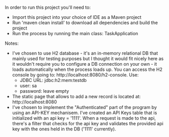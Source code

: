 In order to run this project you'll need to:
 * Import this project into your choice of IDE as a Maven project
 * Run 'maven clean install' to download all dependencies and build the project
 * Run the process by running the main class: TaskApplication
 
Notes:
  * I've chosen to use H2 database - it's an in-memory relational DB that mainly used for testing purposes but I thought it would fit 
    nicely here as it wouldn't require you to configure a DB connection on your own - it loads automatically when the process loads up.
    You can access the H2 console by going to: http://localhost:8080/h2-console.
    Use:
    * JDBC URL: jdbc:h2:mem:testdb
    * user: sa
    * password: leave empty
  * The static page that allows to add a new record is located at: http://localhost:8080
  * I've chosen to implement the "Authenticated" part of the program by using an API-KEY mechanisem. I've created an API Keys table
    that is initialized with an api key = '1111'. When a request is made to the api, there's a filter that checks for the api key and
    validates the provided api key with the ones held in the DB ('1111' currently).
